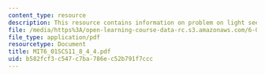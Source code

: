 ```yaml
---
content_type: resource
description: This resource contains information on problem on light seeker design.
file: /media/https%3A/open-learning-course-data-rc.s3.amazonaws.com/6-01sc-introduction-to-electrical-engineering-and-computer-science-i-spring-2011/b582fcf3c547c7ba786ec52b791f7ccc_MIT6_01SCS11_8_4_4.pdf
file_type: application/pdf
resourcetype: Document
title: MIT6_01SCS11_8_4_4.pdf
uid: b582fcf3-c547-c7ba-786e-c52b791f7ccc
---
```


